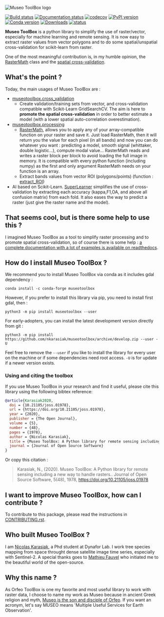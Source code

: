 ![Museo ToolBox logo](https://github.com/nkarasiak/MuseoToolBox/raw/master/metadata/museoToolBox_logo_128.png)

[![Build status](https://api.travis-ci.com/nkarasiak/MuseoToolBox.svg?branch=master)](https://travis-ci.com/nkarasiak/MuseoToolBox)
[![Documentation status](https://readthedocs.org/projects/museotoolbox/badge/?version=latest)](https://museotoolbox.readthedocs.io/en/latest/?badge=latest)
[![codecov](https://codecov.io/gh/nkarasiak/MuseoToolBox/branch/master/graph/badge.svg)](https://codecov.io/gh/nkarasiak/MuseoToolBox)
[![PyPI version](https://badge.fury.io/py/museotoolbox.svg)](https://badge.fury.io/py/museotoolbox)
[![Conda version](https://camo.githubusercontent.com/074cca1cb04798ef7b05419795c800130e47273b/68747470733a2f2f696d672e736869656c64732e696f2f636f6e64612f766e2f636f6e64612d666f7267652f6d7573656f746f6f6c626f782e737667)](https://anaconda.org/conda-forge/museotoolbox)
[![Downloads](https://pepy.tech/badge/museotoolbox)](https://pepy.tech/project/museotoolbox)
[![status](https://joss.theoj.org/papers/1f4762d9910093a08034e8f4de441930/status.svg)](https://joss.theoj.org/papers/1f4762d9910093a08034e8f4de441930)

**Museo ToolBox** is a python library to simplify the use of raster/vector, especially for machine learning and remote sensing. It is now easy to extract raster values from vector polygons and to do some spatial/unspatial cross-validation for scikit-learn from raster.

One of the most meaningful contribution is, in my humble opinion, the [RasterMath](https://museotoolbox.readthedocs.io/en/latest/modules/processing/museotoolbox.processing.RasterMath.html) class and the [spatial cross-validation](https://museotoolbox.readthedocs.io/en/latest/modules/museotoolbox.cross_validation.html#module-museotoolbox.cross_validation).

## What's the point ?

Today, the main usages of Museo ToolBox are :
-  [museotoolbox.cross_validation](https://museotoolbox.readthedocs.io/en/latest/modules/museotoolbox.cross_validation.html#module-museotoolbox.cross_validation)
    - Create validation/training sets from vector, and cross-validation compatible with Scikit-Learn GridSearchCV. The aim is here to **promote the spatial cross-validation** in order to better estimate a model (with a lower spatial auto-correlation overestimation).
- [museotoolbox.processing](https://museotoolbox.readthedocs.io/en/latest/modules/museotoolbox.processing.html)
  - [RasterMath](https://museotoolbox.readthedocs.io/en/latest/modules/processing/museotoolbox.processing.RasterMath.html), allows you to apply any of your array-compatible function on your raster and save it. Just load RasterMath, then it will return you the value for each pixel (in all bands) and now you can do whatever you want : predicting a model, smooth signal (whittaker, double logistic...), compute modal value... RasterMath reads and writes a raster block per block to avoid loading the full image in memory. It is compatible with every python function (including numpy) as the first and only argument RasterMath needs on your function is an array.
  - Extract bands values from vector ROI (polygons/points) (function : [extract_ROI](https://museotoolbox.readthedocs.io/en/latest/modules/processing/museotoolbox.processing.extract_ROI.html#museotoolbox.processing.extract_ROI))  
- AI based on Scikit-Learn. [SuperLearner](https://museotoolbox.readthedocs.io/en/latest/modules/ai/museotoolbox.ai.SuperLearner.html#museotoolbox.ai.SuperLearner) simplifies the use of cross-validation by extracting each accuracy (kappa,F1,OA, and above all confusion matrix) from each fold. It also eases the way to predict a raster (just give the raster name and the model).

## That seems cool, but is there some help to use this ?

I imagined Museo ToolBox as a tool to simplify raster processing and to promote spatial cross-validation, so of course there is some help : [a complete documentation with a lot of examples is available on readthedocs](https://museotoolbox.readthedocs.org/).

## How do I install Museo ToolBox ?

We recommend you to install Museo ToolBox via conda as it includes gdal dependency :

```shell
conda install -c conda-forge museotoolbox
```

However, if you prefer to install this library via pip, you need to install first gdal, then :

```shell
python3 -m pip install museotoolbox --user
```

For early-adopters, you can install the latest development version directly from git :

```shell
python3 -m pip install https://github.com/nkarasiak/museotoolbox/archive/develop.zip --user -U
```

Feel free to remove the `--user` if you like to install the library for every user on the machine or if some dependencies need root access. `-U` is for update if a newer version exists.

### Using and citing the toolbox

If you use Museo ToolBox in your research and find it useful, please cite this library using the following bibtex reference:

```bib
@article{Karasiak2020,
  doi = {10.21105/joss.01978},
  url = {https://doi.org/10.21105/joss.01978},
  year = {2020},
  publisher = {The Open Journal},
  volume = {5},
  number = {48},
  pages = {1978},
  author = {Nicolas Karasiak},
  title = {Museo ToolBox: A Python library for remote sensing including a new way to handle rasters.},
  journal = {Journal of Open Source Software}
}
```
Or copy this citation :

> Karasiak, N., (2020). Museo ToolBox: A Python library for remote sensing including a new way to handle rasters.. Journal of Open Source Software, 5(48), 1978, https://doi.org/10.21105/joss.01978

## I want to improve Museo ToolBox, how can I contribute ?

To contribute to this package, please read the instructions in [CONTRIBUTING.rst](CONTRIBUTING.rst).

## Who built Museo ToolBox ?

I am [Nicolas Karasiak](http://www.karasiak.net), a Phd student at Dynafor Lab. I work tree species mapping from space throught dense satellite image time series, especially with Sentinel-2. A special thanks goes to [Mathieu Fauvel](http://fauvel.mathieu.free.fr/) who initiated me to the beautiful world of the open-source.

## Why this name ?
As Orfeo ToolBox is one my favorite and most useful library to work with raster data, I choose to name my work as Museo because in ancient Greek religion and myth, <a href="https://it.wikipedia.org/wiki/Museo_(autore_mitico)">Museo is the son and disciple of Orfeo</a>. If you want an acronym, let's say MUSEO means 'Multiple Useful Services for Earth Observation'.
